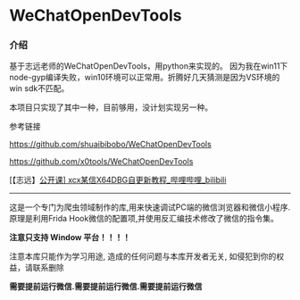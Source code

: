 # WeChatOpenDevTools

### 介绍

基于志远老师的WeChatOpenDevTools，用python来实现的。
因为我在win11下node-gyp编译失败，win10环境可以正常用。折腾好几天猜测是因为VS环境的win sdk不匹配。

本项目只实现了其中一种，目前够用，没计划实现另一种。

参考链接

https://github.com/shuaibibobo/WeChatOpenDevTools

https://github.com/x0tools/WeChatOpenDevTools

[【志远】[公开课\] xcx某信X64DBG自更新教程_哔哩哔哩_bilibili](https://www.bilibili.com/video/BV1Cw411473D/?spm_id_from=333.999.0.0)

---




这是一个专门为爬虫领域制作的库,用来快速调试PC端的微信浏览器和微信小程序.原理是利用Frida Hook微信的配置项,并使用反汇编技术修改了微信的指令集。

**注意只支持 Window 平台！！！！**

注意本库只能作为学习用途, 造成的任何问题与本库开发者无关, 如侵犯到你的权益，请联系删除



**需要提前运行微信.需要提前运行微信.需要提前运行微信**
